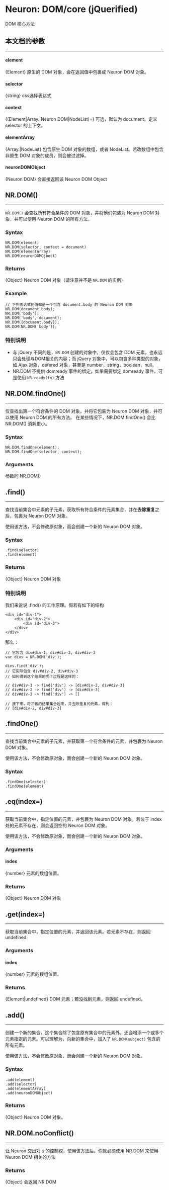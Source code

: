 Neuron: DOM/core (jQuerified)
====
DOM 核心方法

本文档的参数
----
****

#### element
{Element} 原生的 DOM 对象，会在返回值中包裹成 Neuron DOM 对象。

#### selector
{string} css选择表达式

#### context
{(Element|Array.<Element>|Neuron DOM|NodeList)=} 可选，默认为 document。定义 selector 的上下文。

#### elementArray
{Array.<Element>|NodeList} 包含原生 DOM 对象的数组，或者 NodeList。若改数组中包含非原生 DOM 对象的成员，则会被过滤掉。

#### neuronDOMObject
{Neuron DOM} 会直接返回该 Neuron DOM Object


NR.DOM()
----
****
`NR.DOM()` 会查找所有符合条件的 DOM 对象，并将他们包装为 Neuron DOM 对象，并可以使用 Neuron DOM 的所有方法。


### Syntax
	
	NR.DOM(element)
	NR.DOM(selector, context = document)
	NR.DOM(elementArray)
	NR.DOM(neuronDOMOjbect)


### Returns
{Object} Neuron DOM 对象（请注意并不是 `NR.DOM` 的实例）

### Example

	// 下列表达式的值都是一个包含 document.body 的 Neuron DOM 对象
	NR.DOM(document.body);
	NR.DOM('body');
	NR.DOM('body', document);
	NR.DOM([document.body]);
	NR.DOM(NR.DOM('body'));
	
### 特别说明
- 与 jQuery 不同的是，`NR.DOM` 创建的对象中，仅仅会包含 DOM 元素，也永远只会处理与DOM相关的内容；而 jQuery 对象中，可以包含多种类型的对象，如 Ajax 对象，defered 对象，甚至是 number，string，boolean，null。
- NR.DOM 不提供 domready 事件的绑定，如果需要绑定 domready 事件，可是使用 `NR.ready(fn)` 方法

NR.DOM.findOne()
----
****
仅查找出第一个符合条件的 DOM 对象，并将它包装为 Neuron DOM 对象，并可以使用 Neuron DOM 的所有方法。
在某些情况下，NR.DOM.findOne() 会比 NR.DOM() 消耗更小。

### Syntax

	NR.DOM.findOne(element);
	NR.DOM.findOne(selector, context);

### Arguments
参数同 NR.DOM()


.find()
----
****
查找当前集合中元素的子元素，获取所有符合条件的元素集合，并在**去除重复**之后，包裹为 Neuron DOM 对象。

使用该方法，不会修改原对象，而会创建一个新的 Neuron DOM 对象。

### Syntax
	.find(selector)
	.find(element)

### Returns
{Object} Neuron DOM 对象

### 特别说明
我们来说说 .find() 的工作原理。假若有如下的结构

	<div id="div-1">
		<div id="div-2">
			<div id="div-3">
		</div>
	</div>
	
那么：

	// 它包含 div#div-1, div#div-2, div#div-3
	var divs = NR.DOM('div'); 
	
	divs.find('div');
	// 它实际包含 div#div-2, div#div-3
	// 如何得到这个结果的呢？过程是这样的：
	
	// div#div-1 -> find('div') -> [div#div-2, div#div-3]
	// div#div-2 -> find('div') -> [div#div-3]
	// div#div-3 -> find('div') -> []
	
	// 接下来，将三者的结果集合起来，并去除重复的元素，得到：
	// [div#div-2, div#div-3]
	

.findOne()
----
****
查找当前集合中元素的子元素，并获取第一个符合条件的元素，并包裹为 Neuron DOM 对象。

使用该方法，不会修改原对象，而会创建一个新的 Neuron DOM 对象。

### Syntax
	.findOne(selector)
	.findOne(element)

.eq(index=)
----
****
获取当前集合中，指定位置的元素，并包裹为 Neuron DOM 对象。若位于 index 处的元素不存在，则会返回空的 Neuron DOM 对象。

使用该方法，不会修改原对象，而会创建一个新的 Neuron DOM 对象。

### Arguments
#### index
{number} 元素的数组位置。

### Returns
{Object} Neuron DOM 对象

.get(index=)
----
****
获取当前集合中，指定位置的元素，并返回该元素。若元素不存在，则返回 undefined

### Arguments
#### index
{number} 元素的数组位置。

### Returns
{Element|undefined} DOM 元素；若没找到元素，则返回 undefined。


.add()
----
****
创建一个新的集合，这个集合除了包含原有集合中的元素外，还会增添一个或多个元素指定的元素。可以理解为，向新的集合中，加入了 `NR.DOM(subject)` 包含的所有元素。

使用该方法，不会修改原对象，而会创建一个新的 Neuron DOM 对象。

### Syntax

	.add(element)
	.add(selector)
	.add(elementArray)
	.add(neuronDOMObject)

### Returns
{Object} Neuron DOM 对象。

NR.DOM.noConflict()
----
****
让 Neuron 交出对 `$` 的控制权，使用该方法后。你就必须使用 NR.DOM 来使用 Neuron DOM 相关的方法

### Returns
{Object} 会返回 NR.DOM
